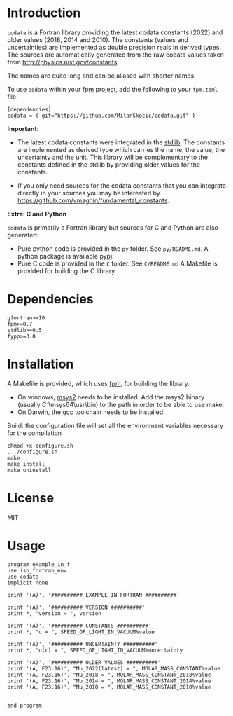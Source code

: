 
# Introduction

`codata` is a Fortran library providing the latest codata constants (2022) and
older values (2018, 2014 and 2010).
The constants (values and uncertainties) are implemented as double precision reals
in derived types.
The sources are automatically generated from the raw codata values taken 
from http://physics.nist.gov/constants.

The names are quite long and can be aliased with shorter names.

To use `codata` within your [fpm](https://github.com/fortran-lang/fpm) project,
add the following to your `fpm.toml` file:

```
[dependencies]
codata = { git="https://github.com/MilanSkocic/codata.git" }
```

**Important**:

* The latest codata constants were integrated in the [stdlib](https://github.com/fortran-lang/stdlib/releases/tag/v0.7.0).
  The constants are implemented as derived type which carries the name, the value, the uncertainty and the unit.
  This library will be complementary to the constants defined in the stdlib by providing older values for the constants.

* If you only need sources for the codata constants that you can integrate directly in your sources you may be interested by https://github.com/vmagnin/fundamental_constants.

**Extra: C and Python**

`codata` is primarily a Fortran library but sources for C and Python are also
generated:

* Pure python code is provided in the `py` folder. See `py/README.md`.
  A python package is available [pypi](https://pypi.org/project/pycodata).
* Pure C code is provided in the `C` folder. See `C/README.md`
  A Makefile is provided for building the C library.


# Dependencies

```
gfortran>=10
fpm>=0.7
stdlib>=0.5
fypp>=3.0
```


# Installation

A Makefile is provided, which uses [fpm](https://fpm.fortran-lang.org), for building the library.

* On windows, [msys2](https://www.msys2.org) needs to be installed.
Add the msys2 binary (usually C:\msys64\usr\bin) to the path in order to be able to use make.
* On Darwin, the [gcc](https://formulae.brew.sh/formula/gcc) toolchain needs to be installed.

Build: the configuration file will set all the environment variables necessary for the compilation

```
chmod +x configure.sh
. ./configure.sh
make
make install
make uninstall
```


# License

MIT


# Usage


```Fortran
program example_in_f
use iso_fortran_env
use codata
implicit none

print '(A)', '########## EXAMPLE IN FORTRAN ##########'

print '(A)', '########## VERSION ##########'
print *, "version = ", version

print '(A)', '########## CONSTANTS ##########'
print *, "c = ", SPEED_OF_LIGHT_IN_VACUUM%value

print '(A)', '########## UNCERTAINTY ##########'
print *, "u(c) = ", SPEED_OF_LIGHT_IN_VACUUM%uncertainty

print '(A)', '########## OLDER VALUES ##########'
print '(A, F23.16)', "Mu_2022(latest) = ", MOLAR_MASS_CONSTANT%value
print '(A, F23.16)', "Mu_2018 = ", MOLAR_MASS_CONSTANT_2018%value
print '(A, F23.16)', "Mu_2014 = ", MOLAR_MASS_CONSTANT_2014%value
print '(A, F23.16)', "Mu_2010 = ", MOLAR_MASS_CONSTANT_2010%value


end program
```
